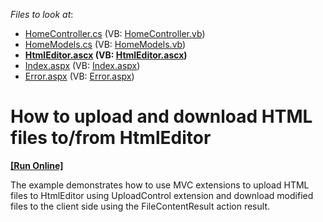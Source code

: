 <!-- default file list -->
*Files to look at*:

* [HomeController.cs](./CS/Controllers/HomeController.cs) (VB: [HomeController.vb](./VB/Controllers/HomeController.vb))
* [HomeModels.cs](./CS/Models/HomeModels.cs) (VB: [HomeModels.vb](./VB/Models/HomeModels.vb))
* **[HtmlEditor.ascx](./CS/Views/Home/HtmlEditor.ascx) (VB: [HtmlEditor.ascx](./VB/Views/Home/HtmlEditor.ascx))**
* [Index.aspx](./CS/Views/Home/Index.aspx) (VB: [Index.aspx](./VB/Views/Home/Index.aspx))
* [Error.aspx](./CS/Views/Shared/Error.aspx) (VB: [Error.aspx](./VB/Views/Shared/Error.aspx))
<!-- default file list end -->
# How to upload and download HTML files to/from HtmlEditor
<!-- run online -->
**[[Run Online]](https://codecentral.devexpress.com/e2838/)**
<!-- run online end -->


<p>The example demonstrates how to use MVC extensions to upload HTML files to HtmlEditor using UploadControl extension and download modified files to the client side using the FileContentResult action result.</p>

<br/>


